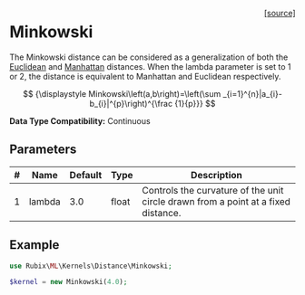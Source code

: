 <span style="float:right;"><a href="https://github.com/RubixML/ML/blob/master/src/Kernels/Distance/Minkowski.php">[source]</a></span>

# Minkowski
The Minkowski distance can be considered as a generalization of both the [Euclidean](euclidean.md) and [Manhattan](manhattan.md) distances. When the lambda parameter is set to 1 or 2, the distance is equivalent to Manhattan and Euclidean respectively.

$$
{\displaystyle Minkowski\left(a,b\right)=\left(\sum _{i=1}^{n}|a_{i}-b_{i}|^{p}\right)^{\frac {1}{p}}}
$$

**Data Type Compatibility:** Continuous

## Parameters
| # | Name | Default | Type | Description |
|---|---|---|---|---|
| 1 | lambda | 3.0 | float | Controls the curvature of the unit circle drawn from a point at a fixed distance. |

## Example
```php
use Rubix\ML\Kernels\Distance\Minkowski;

$kernel = new Minkowski(4.0);
```